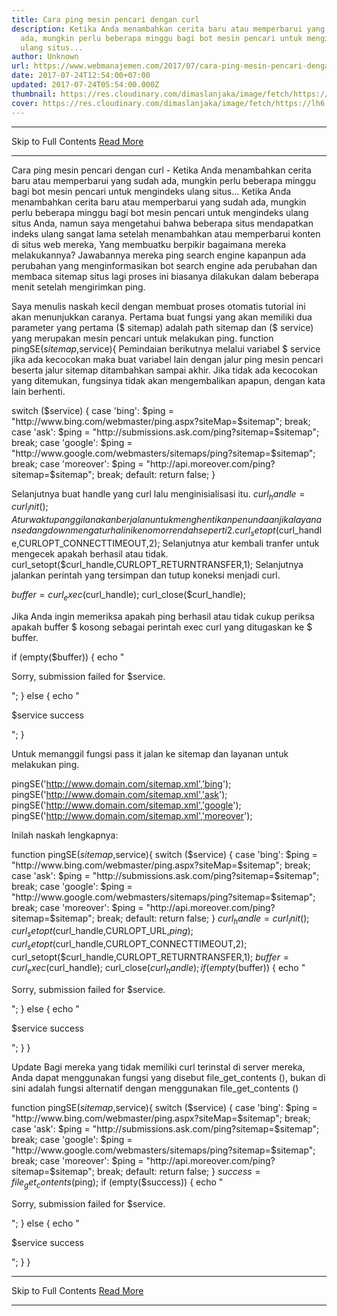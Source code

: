 ```yaml
---
title: Cara ping mesin pencari dengan curl
description: Ketika Anda menambahkan cerita baru atau memperbarui yang sudah
  ada, mungkin perlu beberapa minggu bagi bot mesin pencari untuk mengindeks
  ulang situs...
author: Unknown
url: https://www.webmanajemen.com/2017/07/cara-ping-mesin-pencari-dengan-curl.html
date: 2017-07-24T12:54:00+07:00
updated: 2017-07-24T05:54:00.000Z
thumbnail: https://res.cloudinary.com/dimaslanjaka/image/fetch/https://lh6.googleusercontent.com/proxy/tYpoSEj-W-8XcUJyBsi4Tq7Q8AaMtVNwK9CTgxcg1ZbZ0u5lHPzUcRDhOo6VJKysWUEe768ddx0ckD0uobENOvlY1GdhblF6n_NvZDSk3EaJecDY6XiWVSiz65Pe2tKGr0oo9Wgf12ea98aNcA55vNFXbYQKLLcdvyQ8YOEZotzbww=w350-h200-nc
cover: https://res.cloudinary.com/dimaslanjaka/image/fetch/https://lh6.googleusercontent.com/proxy/tYpoSEj-W-8XcUJyBsi4Tq7Q8AaMtVNwK9CTgxcg1ZbZ0u5lHPzUcRDhOo6VJKysWUEe768ddx0ckD0uobENOvlY1GdhblF6n_NvZDSk3EaJecDY6XiWVSiz65Pe2tKGr0oo9Wgf12ea98aNcA55vNFXbYQKLLcdvyQ8YOEZotzbww=w350-h200-nc
---
```


<hr/> Skip to Full Contents <a href="https://www.webmanajemen.com/2017/07/cara-ping-mesin-pencari-dengan-curl.html" rel="follow" class="button" id="read-more">Read More</a> <hr/> Cara ping mesin pencari dengan curl - Ketika Anda menambahkan cerita baru atau memperbarui yang sudah ada, mungkin perlu beberapa minggu bagi bot mesin pencari untuk mengindeks ulang situs... Ketika Anda menambahkan cerita baru atau memperbarui yang sudah ada, mungkin perlu beberapa minggu bagi bot mesin pencari untuk mengindeks ulang situs Anda, namun saya mengetahui bahwa beberapa situs mendapatkan indeks ulang sangat lama setelah menambahkan atau memperbarui konten di situs web mereka, Yang membuatku berpikir bagaimana mereka melakukannya? Jawabannya mereka ping search engine kapanpun ada perubahan yang menginformasikan bot search engine ada perubahan dan membaca sitemap situs lagi proses ini biasanya dilakukan dalam beberapa menit setelah mengirimkan ping.

Saya menulis naskah kecil dengan membuat proses otomatis tutorial ini akan menunjukkan caranya.
Pertama buat fungsi yang akan memiliki dua parameter yang pertama ($ sitemap) adalah path sitemap dan ($ service) yang merupakan mesin pencari untuk melakukan ping.
function pingSE($sitemap,$service){ 
Pemindaian berikutnya melalui variabel $ service jika ada kecocokan maka buat variabel lain dengan jalur ping mesin pencari beserta jalur sitemap ditambahkan sampai akhir. Jika tidak ada kecocokan yang ditemukan, fungsinya tidak akan mengembalikan apapun, dengan kata lain berhenti.

switch ($service) {
        case 'bing':
            $ping = "http://www.bing.com/webmaster/ping.aspx?siteMap=$sitemap";
            break;
        case 'ask':
            $ping = "http://submissions.ask.com/ping?sitemap=$sitemap";
            break;
        case 'google':
            $ping = "http://www.google.com/webmasters/sitemaps/ping?sitemap=$sitemap";
            break;
        case 'moreover':
            $ping = "http://api.moreover.com/ping?sitemap=$sitemap";
            break;
        default:
               return false;
    }
 
Selanjutnya buat handle yang curl lalu menginisialisasi itu.
$curl_handle=curl_init(); 
Atur waktu panggilan akan berjalan untuk menghentikan penundaan jika layanan sedang down mengatur hal ini ke nomor rendah seperti 2.
curl_setopt($curl_handle,CURLOPT_CONNECTTIMEOUT,2); 
Selanjutnya atur kembali tranfer untuk mengecek apakah berhasil atau tidak.
curl_setopt($curl_handle,CURLOPT_RETURNTRANSFER,1); 
Selanjutnya jalankan perintah yang tersimpan dan tutup koneksi menjadi curl.

$buffer = curl_exec($curl_handle);
    curl_close($curl_handle);
 
Jika Anda ingin memeriksa apakah ping berhasil atau tidak cukup periksa apakah buffer $ kosong sebagai perintah exec curl yang ditugaskan ke $ buffer.

 
if (empty($buffer))
    {
        echo "<p>Sorry, submission failed for $service.<p>";
    }
    else
    {
        echo "<p>$service success</p>";
    }
 
Untuk memanggil fungsi pass it jalan ke sitemap dan layanan untuk melakukan ping. 

pingSE('http://www.domain.com/sitemap.xml','bing');
pingSE('http://www.domain.com/sitemap.xml','ask');
pingSE('http://www.domain.com/sitemap.xml','google');
pingSE('http://www.domain.com/sitemap.xml','moreover');
 
Inilah naskah lengkapnya: 

function pingSE($sitemap,$service){
    switch ($service) {
        case 'bing':
            $ping = "http://www.bing.com/webmaster/ping.aspx?siteMap=$sitemap";
            break;
        case 'ask':
            $ping = "http://submissions.ask.com/ping?sitemap=$sitemap";
            break;
        case 'google':
            $ping = "http://www.google.com/webmasters/sitemaps/ping?sitemap=$sitemap";
            break;
        case 'moreover':
            $ping = "http://api.moreover.com/ping?sitemap=$sitemap";
            break;
        default:
               return false;
    }
    $curl_handle=curl_init();
    curl_setopt($curl_handle,CURLOPT_URL,$ping);
    curl_setopt($curl_handle,CURLOPT_CONNECTTIMEOUT,2);
    curl_setopt($curl_handle,CURLOPT_RETURNTRANSFER,1);
    $buffer = curl_exec($curl_handle);
    curl_close($curl_handle);
    if (empty($buffer))
    {
        echo "<p>Sorry, submission failed for $service.<p>";
    }
    else
    {
        echo "<p>$service success</p>";
    }
}
 
Update
Bagi mereka yang tidak memiliki curl terinstal di server mereka, Anda dapat menggunakan fungsi yang disebut file_get_contents (), bukan di sini adalah fungsi alternatif dengan menggunakan file_get_contents () 

function pingSE($sitemap,$service){
    switch ($service) {
        case 'bing':
            $ping = "http://www.bing.com/webmaster/ping.aspx?siteMap=$sitemap";
            break;
        case 'ask':
            $ping = "http://submissions.ask.com/ping?sitemap=$sitemap";
            break;
        case 'google':
            $ping = "http://www.google.com/webmasters/sitemaps/ping?sitemap=$sitemap";
            break;
        case 'moreover':
            $ping = "http://api.moreover.com/ping?sitemap=$sitemap";
            break;
        default:
               return false;
    }
    $success = file_get_contents($ping);
    if (empty($success))
    {
        echo "<p>Sorry, submission failed for $service.<p>";
    }
    else
    {
        echo "<p>$service success</p>";
    }
} <hr/> Skip to Full Contents <a href="https://www.webmanajemen.com/2017/07/cara-ping-mesin-pencari-dengan-curl.html" rel="follow" class="button" id="read-more">Read More</a> <hr/>